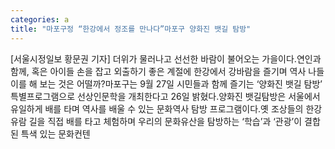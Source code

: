 ```yaml
---
categories: a
title: "마포구정 “한강에서 정조를 만나다”마포구 양화진 뱃길 탐방"
---
```

[서울시정일보 황문권 기자] 더위가 물러나고 선선한 바람이 불어오는 가을이다.연인과 함께, 혹은 아이들 손을 잡고 외출하기 좋은 계절에 한강에서 강바람을 즐기며 역사 나들이를 해 보는 것은 어떨까?마포구는 9월 27일 시민들과 함께 즐기는 ‘양화진 뱃길 탐방’ 특별프로그램으로 선상인문학을 개최한다고 26일 밝혔다.양화진 뱃길탐방은 서울에서 유일하게 배를 타며 역사를 배울 수 있는 문화역사 탐방 프로그램이다.옛 조상들의 한강 유람 길을 직접 배를 타고 체험하며 우리의 문화유산을 탐방하는 ‘학습’과 ‘관광’이 결합된 특색 있는 문화컨텐